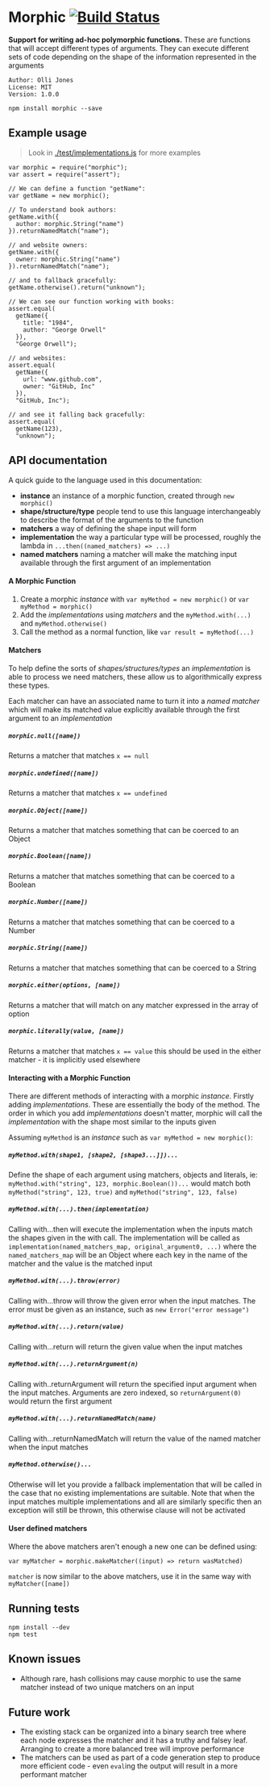 Morphic [![Build Status](https://travis-ci.org/ojj11/morphic.svg?branch=master)](https://travis-ci.org/ojj11/morphic)
=======

**Support for writing ad-hoc polymorphic functions.**
These are functions that will accept different types of arguments. They can
execute different sets of code depending on the shape of the information
represented in the arguments

    Author: Olli Jones
    License: MIT
    Version: 1.0.0

```
npm install morphic --save
```

## Example usage

  > Look in [./test/implementations.js](./test/implementations.js) for more examples

```
var morphic = require("morphic");
var assert = require("assert");

// We can define a function "getName":
var getName = new morphic();

// To understand book authors:
getName.with({
  author: morphic.String("name")
}).returnNamedMatch("name");

// and website owners:
getName.with({
  owner: morphic.String("name")
}).returnNamedMatch("name");

// and to fallback gracefully:
getName.otherwise().return("unknown");

// We can see our function working with books:
assert.equal(
  getName({
    title: "1984",
    author: "George Orwell"
  }),
  "George Orwell");

// and websites:
assert.equal(
  getName({
    url: "www.github.com",
    owner: "GitHub, Inc"
  }),
  "GitHub, Inc");

// and see it falling back gracefully:
assert.equal(
  getName(123),
  "unknown");
```

## API documentation

A quick guide to the language used in this documentation:

  * **instance**
    an instance of a morphic function, created through `new morphic()`
  * **shape/structure/type**
    people tend to use this language interchangeably to describe the format
    of the arguments to the function
  * **matchers**
    a way of defining the shape input will form
  * **implementation**
    the way a particular type will be processed, roughly the lambda in
    `...then((named_matchers) => ...)`
  * **named matchers**
    naming a matcher will make the matching input available through the first
    argument of an implementation

#### A Morphic Function

  1. Create a morphic *instance* with `var myMethod = new morphic()` or `var
     myMethod = morphic()`
  2. Add the *implementations* using *matchers* and the `myMethod.with(...)`
     and `myMethod.otherwise()`
  3. Call the method as a normal function, like `var result = myMethod(...)`

#### Matchers

To help define the sorts of *shapes/structures/types* an *implementation* is
able to process we need matchers, these allow us to algorithmically express
these types.

Each matcher can have an associated name to turn it into a *named matcher*
which will make its matched value explicitly available through the first
argument to an *implementation*

##### `morphic.null([name])`
Returns a matcher that matches `x == null`
##### `morphic.undefined([name])`
Returns a matcher that matches `x == undefined`
##### `morphic.Object([name])`
Returns a matcher that matches something that can be coerced to an Object
##### `morphic.Boolean([name])`
Returns a matcher that matches something that can be coerced to a Boolean
##### `morphic.Number([name])`
Returns a matcher that matches something that can be coerced to a Number
##### `morphic.String([name])`
Returns a matcher that matches something that can be coerced to a String
##### `morphic.either(options, [name])`
Returns a matcher that will match on any matcher expressed in the array of
option
##### `morphic.literally(value, [name])`
Returns a matcher that matches `x == value` this should be used in the
either matcher - it is implicitly used elsewhere

#### Interacting with a Morphic Function

There are different methods of interacting with a morphic *instance*. Firstly
adding *implementations*. These are essentially the body of the method. The
order in which you add *implementations* doesn't matter, morphic will call the
*implementation* with the shape most similar to the inputs given

Assuming `myMethod` is an *instance* such as `var myMethod = new morphic()`:

##### `myMethod.with(shape1, [shape2, [shape3...]])...`
Define the shape of each argument using matchers, objects and literals, ie:
`myMethod.with("string", 123, morphic.Boolean())...` would match both
`myMethod("string", 123, true)` and `myMethod("string", 123, false)`
##### `myMethod.with(...).then(implementation)`
Calling with...then will execute the implementation when the inputs match
the shapes given in the with call. The implementation will be called as
`implementation(named_matchers_map, original_argument0, ...)` where the
`named_matchers_map` will be an Object where each key in the name of the
matcher and the value is the matched input
##### `myMethod.with(...).throw(error)`
Calling with...throw will throw the given error when the input matches. The
error must be given as an instance, such as `new Error("error message")`
##### `myMethod.with(...).return(value)`
Calling with...return will return the given value when the input matches
##### `myMethod.with(...).returnArgument(n)`
Calling with..returnArgument will return the specified input argument when
the input matches. Arguments are zero indexed, so `returnArgument(0)` would
return the first argument
##### `myMethod.with(...).returnNamedMatch(name)`
Calling with...returnNamedMatch will return the value of the named matcher
when the input matches
##### `myMethod.otherwise()...`
Otherwise will let you provide a fallback implementation that will be called
in the case that no existing implementations are suitable. Note that when
the input matches multiple implementations and all are similarly specific
then an exception will still be thrown, this otherwise clause will not be
activated

#### User defined matchers

Where the above matchers aren't enough a new one can be defined using:

`var myMatcher = morphic.makeMatcher((input) => return wasMatched)`

`matcher` is now similar to the above matchers, use it in the same way with
`myMatcher([name])`

## Running tests

    npm install --dev
    npm test

## Known issues

 - Although rare, hash collisions may cause morphic to use the same matcher
   instead of two unique matchers on an input

## Future work

 - The existing stack can be organized into a binary search tree where each
   node expresses the matcher and it has a truthy and falsey leaf. Arranging to
   create a more balanced tree will improve performance
 - The matchers can be used as part of a code generation step to produce more
   efficient code - even `eval`ing the output will result in a more performant
   matcher
